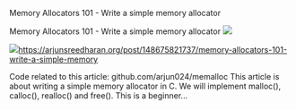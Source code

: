 Memory Allocators 101 - Write a simple memory allocator

Memory Allocators 101 - Write a simple memory allocator
![](../_resources/0890392f8bc0c9775d2d3525d4b76601.png)

![](../_resources/f1a59c20589fa3ce97349a9d66efdb4f.jpg)https://arjunsreedharan.org/post/148675821737/memory-allocators-101-write-a-simple-memory

Code related to this article: github.com/arjun024/memalloc This article is about writing a simple memory allocator in C. We will implement malloc(), calloc(), realloc() and free(). This is a beginner...